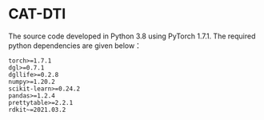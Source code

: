 # CAT-DTI

The source code developed in Python 3.8 using PyTorch 1.7.1. The required python dependencies are given below：

    torch>=1.7.1
    dgl>=0.7.1
    dgllife>=0.2.8
    numpy>=1.20.2
    scikit-learn>=0.24.2
    pandas>=1.2.4
    prettytable>=2.2.1
    rdkit~=2021.03.2

